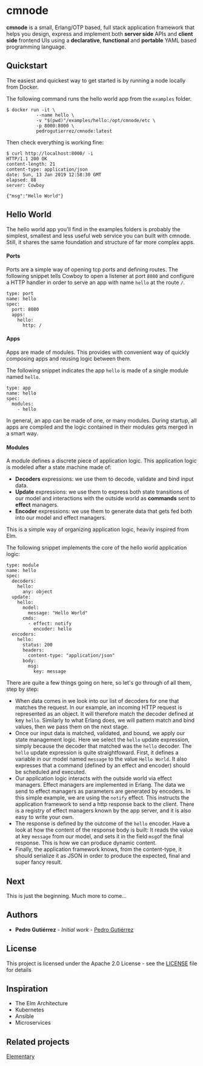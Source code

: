# cmnode

**cmnode** is a small, Erlang/OTP based, full stack application framework that helps you design, express and implement both **server side** APIs and **client side** frontend UIs using a **declarative**, **functional** and **portable** YAML based programming language.



## Quickstart

The easiest and quickest way to get started is by running a node locally from Docker. 

The following command runs the hello world app from the ``examples`` folder. 

```
$ docker run -it \
		   --name hello \
	       -v "$(pwd)"/examples/hello:/opt/cmnode/etc \
       	   -p 8000:8000 \
       	   pedrogutierrez/cmnode:latest
```

Then check everything is working fine:

```
$ curl http://localhost:8000/ -i
HTTP/1.1 200 OK
content-length: 21
content-type: application/json
date: Sun, 13 Jan 2019 12:58:30 GMT
elapsed: 88
server: Cowboy

{"msg":"Hello World"}
```



## Hello World

The hello world app you'll find in the examples folders is probably the simplest, smallest and less useful web service you can built with cmnode. Still, it shares the same foundation and structure of far more complex apps.

#### Ports

Ports are a simple way of opening tcp ports and defining routes. The following snippet tells Cowboy to open a listener at port `8080` and configure a HTTP handler in order to serve an app with name ``hello`` at the route  `/`.

```
type: port
name: hello
spec:
  port: 8080
  apps:
    hello:
	  http: /
```

#### Apps

Apps are made of modules. This provides with convenient way of quickly composing apps and reusing logic between them. 

The following snippet indicates the app ```hello``` is made of a single module named ```hello```. 

```
type: app
name: hello
spec:
  modules:
    - hello
```

In general, an app can be made of one, or many modules. During startup, all apps are compiled and the logic contained in their modules gets merged in a smart way.

#### Modules

A module defines a discrete piece of application logic. This application logic is modeled after a state machine made of:

- **Decoders** expressions: we use them to decode, validate and bind input data.
- **Update** expressions: we use them to express both state transitions of our model and interactions with the outside world as **commands** sent to **effect** managers.
- **Encoder** expressions: we use them to generate data that gets fed both into our model and effect managers.

This is a simple way of organizing application logic, heavily inspired from Elm.

The following snippet implements the core of the hello world application logic:

```
type: module
name: hello
spec:
  decoders:
    hello:
      any: object
  update:
    hello:
      model:
        message: "Hello World"
      cmds:
        - effect: notify
          encoder: hello
  encoders:
    hello:
      status: 200
      headers:
        content-type: "application/json"
      body:
        msg:
          key: message
```

There are quite a few things going on here, so let's go through of all them, step by step:

- When data comes in we look into our list of decoders for one that matches the request. In our example, an incoming HTTP request is represented as an object. It will therefore match the decoder defined at key ```hello```. Similarly to what Erlang does, we will pattern match and bind values, then we pass them on the next stage.
- Once our input data is matched, validated, and bound, we apply our state management logic. Here we select the ```hello``` update expression, simply because the decoder that matched was the ```hello``` decoder. The ```hello``` update expression is quite straightfoward. First, it defines a variable in our model named ```message``` to the value ```Hello World```. It also expresses that a command (defined by an effect and encoder) should be scheduled and executed.
- Our application logic interacts with the outside world via effect managers. Effect managers are implemented in Erlang. The data we send to effect managers as parameters are generated by encoders. In this simple example, we are using the ```notify``` effect.  This instructs the application framework to send a http response back to the client. There is a registry of effect managers known by the app server, and it is also easy to write your own.
- The response is defined by the outcome of the ``hello`` encoder. Have a look at how the content of the response body is built: It reads the value at key `message` from our model, and sets it in the field ``msg``of the final response. This is how we can produce dynamic content.
- Finally, the application framework knows, from the content-type, it should serialize it as JSON in order to produce the expected, final and super fancy result.

## Next

This is just the beginning. Much more to come...

## Authors

* **Pedro Gutiérrez** - *Initial work* - [Pedro Gutiérrez](https://github.com/pedro-gutierrez)

## License

This project is licensed under the Apache 2.0 License - see the [LICENSE](LICENSE) file for details

## Inspiration

* The Elm Architecture
* Kubernetes
* Ansible
* Microservices


## Related projects

[Elementary](https://github.com/pedro-gutierrez/elementary)

